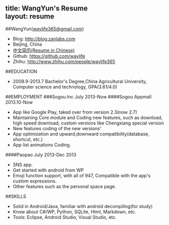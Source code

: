 title: WangYun's Resume  
layout: resume
---

##WangYun(waylife365@gmail.com)

 - Blog: http://blog.zanlabs.com
 - Beijing, China
 - [中文简历(Resume in Chinese)](/about/resume.html)
 - Github: https://github.com/waylife
 - Zhihu: http://www.zhihu.com/people/waylife365  

##EDUCATION
 - 2009.9-2013.7  Bachelor's Degree,China Agricultural University, Computer science and technology, GPA(3.61/4.0)

##EMPLOYMENT
###Sogou.Inc    July 2013-Now
####Sogou Appmall   2013.10-Now
 - App like Google Play, taked over from version 2.3(now 2.7)
 - Maintaining Core module  and Coding new features, such as download, high speed download, custom versions like Chengxiang special version
 - New features coding of the new versions'
 - App optimization and upward,downward compatibility(database, shortcut, etc.)
 - App list animations Coding.

####Paopao  July 2013-Dec 2013
 - SNS app.
 - Get started with android from WP
 - Emoji function support, with all of 947, Compatible with the app's custom expressions.
 - Other features such as the personal space page.

##SKILLS
 - Solid in Android/Java, familiar with android decompiling(for study)
 - Know about C#/WP, Python, SQLite, Html, Markdown, etc.
 - Tools: Eclipse, Android Studio, Visual Studio, etc.
